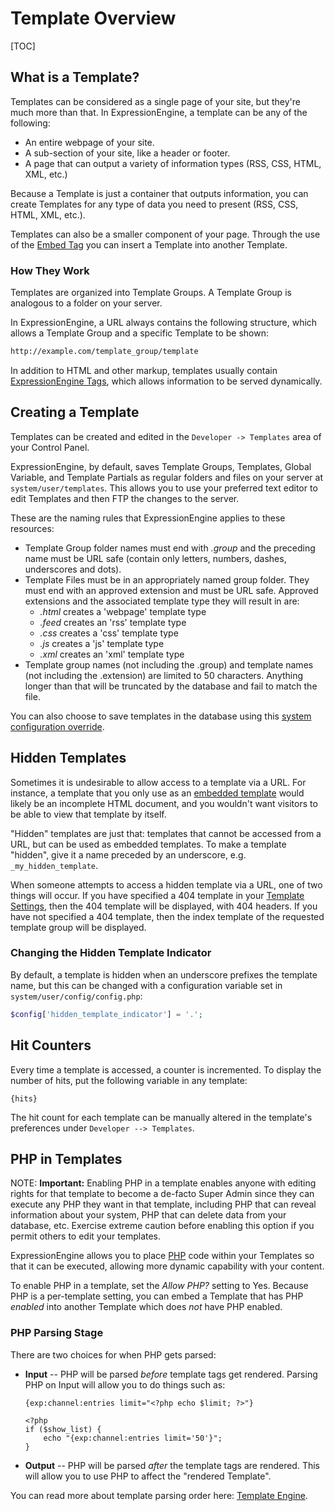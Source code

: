 <!--
    This source file is part of the open source project
    ExpressionEngine User Guide (https://github.com/ExpressionEngine/ExpressionEngine-User-Guide)

    @link      https://expressionengine.com/
    @copyright Copyright (c) 2003-2020, Packet Tide, LLC (https://packettide.com)
    @license   https://expressionengine.com/license Licensed under Apache License, Version 2.0
-->

# Template Overview

[TOC]

## What is a Template?

Templates can be considered as a single page of your site, but they're much more than that. In ExpressionEngine, a template can be any of the following:

- An entire webpage of your site.
- A sub-section of your site, like a header or footer.
- A page that can output a variety of information types (RSS, CSS, HTML, XML, etc.)

Because a Template is just a container that outputs information, you can create Templates for any type of data you need to present (RSS, CSS, HTML, XML, etc.).

Templates can also be a smaller component of your page. Through the use of the [Embed Tag](templates/embedding.md) you can insert a Template into another Template.

### How They Work

Templates are organized into Template Groups. A Template Group is analogous to a folder on your server.

In ExpressionEngine, a URL always contains the following structure, which allows a Template Group and a specific Template to be shown:

```md
http://example.com/template_group/template
```

In addition to HTML and other markup, templates usually contain [ExpressionEngine Tags](templates/language.md), which allows information to be served dynamically.

## Creating a Template

Templates can be created and edited in the `Developer -> Templates` area of your Control Panel.

ExpressionEngine, by default, saves Template Groups, Templates, Global Variable, and Template Partials as regular folders and files on your server at `system/user/templates`. This allows you to use your preferred text editor to edit Templates and then FTP the changes to the server.

These are the naming rules that ExpressionEngine applies to these resources:

- Template Group folder names must end with _.group_ and the preceding name must be URL safe (contain only letters, numbers, dashes, underscores and dots).
- Template Files must be in an appropriately named group folder. They must end with an approved extension and must be URL safe. Approved extensions and the associated template type they will result in are:
  - _.html_ creates a 'webpage' template type
  - _.feed_ creates an 'rss' template type
  - _.css_ creates a 'css' template type
  - _.js_ creates a 'js' template type
  - _.xml_ creates an 'xml' template type
- Template group names (not including the .group) and template names (not including the .extension) are limited to 50 characters. Anything longer than that will be truncated by the database and fail to match the file.

You can also choose to save templates in the database using this [system configuration override](general/system-configuration-overrides.md#save_tmpl_files).

## Hidden Templates

Sometimes it is undesirable to allow access to a template via a URL. For instance, a template that you only use as an [embedded template](templates/embedding.md) would likely be an incomplete HTML document, and you wouldn't want visitors to be able to view that template by itself.

"Hidden" templates are just that: templates that cannot be accessed from a URL, but can be used as embedded templates. To make a template "hidden", give it a name preceded by an underscore, e.g. `_my_hidden_template`.

When someone attempts to access a hidden template via a URL, one of two things will occur. If you have specified a 404 template in your [Template Settings](control-panel/settings/template.md), then the 404 template will be displayed, with 404 headers. If you have not specified a 404 template, then the index template of the requested template group will be displayed.

### Changing the Hidden Template Indicator

By default, a template is hidden when an underscore prefixes the template name, but this can be changed with a configuration variable set in `system/user/config/config.php`:

```php
$config['hidden_template_indicator'] = '.';
```

## Hit Counters

Every time a template is accessed, a counter is incremented. To display the number of hits, put the following variable in any template:

    {hits}

The hit count for each template can be manually altered in the template's preferences under `Developer --> Templates`.

## PHP in Templates

NOTE: **Important:** Enabling PHP in a template enables anyone with editing rights for that template to become a de-facto Super Admin since they can execute any PHP they want in that template, including PHP that can reveal information about your system, PHP that can delete data from your database, etc. Exercise extreme caution before enabling this option if you permit others to edit your templates.

ExpressionEngine allows you to place [PHP](http://www.php.net/) code within your Templates so that it can be executed, allowing more dynamic capability with your content.

To enable PHP in a template, set the *Allow PHP?* setting to Yes. Because PHP is a per-template setting, you can embed a Template that has PHP *enabled* into another Template which does *not* have PHP enabled.

### PHP Parsing Stage

There are two choices for when PHP gets parsed:

- **Input** -- PHP will be parsed *before* template tags get rendered. Parsing PHP on Input will allow you to do things such as:

      {exp:channel:entries limit="<?php echo $limit; ?>"}

      <?php
      if ($show_list) {
          echo "{exp:channel:entries limit='50'}";
      }
- **Output** -- PHP will be parsed *after* the template tags are rendered. This will allow you to use PHP to affect the "rendered Template".

You can read more about template parsing order here: [Template Engine](templates/engine.md).
